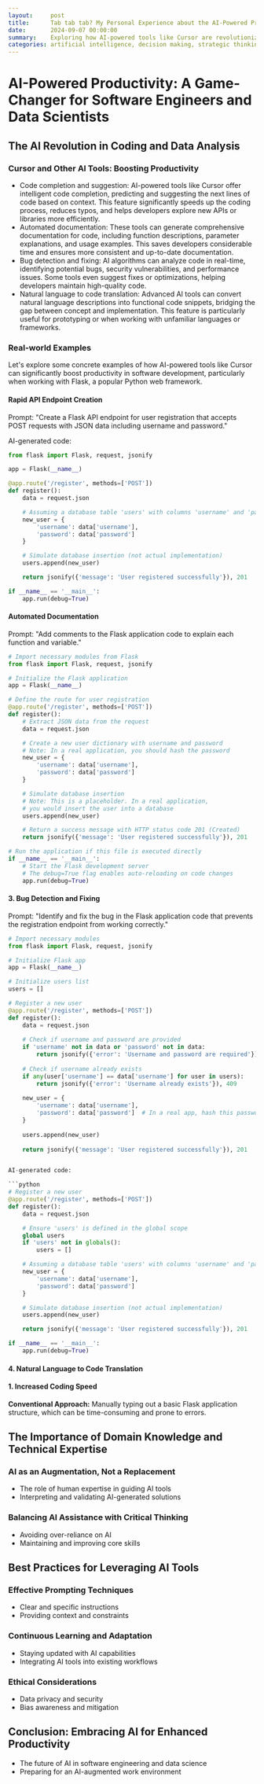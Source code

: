 ```yaml
---
layout:     post
title:      Tab tab tab? My Personal Experience about the AI-Powered Productivity 
date:       2024-09-07 00:00:00
summary:    Exploring how AI-powered tools like Cursor are revolutionizing productivity for data scientists and software engineers, from code completion to problem-solving and beyond.
categories: artificial intelligence, decision making, strategic thinking, change management
---
```


# AI-Powered Productivity: A Game-Changer for Software Engineers and Data Scientists

## The AI Revolution in Coding and Data Analysis

### Cursor and Other AI Tools: Boosting Productivity
- Code completion and suggestion: AI-powered tools like Cursor offer intelligent
  code completion, predicting and suggesting the next lines of code based on
  context. This feature significantly speeds up the coding process, reduces
  typos, and helps developers explore new APIs or libraries more efficiently.
- Automated documentation: These tools can generate comprehensive documentation
  for code, including function descriptions, parameter explanations, and usage
  examples. This saves developers considerable time and ensures more consistent
  and up-to-date documentation.
- Bug detection and fixing: AI algorithms can analyze code in real-time,
  identifying potential bugs, security vulnerabilities, and performance issues.
  Some tools even suggest fixes or optimizations, helping developers maintain
  high-quality code.
- Natural language to code translation: Advanced AI tools can convert natural
  language descriptions into functional code snippets, bridging the gap between
  concept and implementation. This feature is particularly useful for
  prototyping or when working with unfamiliar languages or frameworks.

### Real-world Examples

Let's explore some concrete examples of how AI-powered tools like Cursor can significantly boost productivity in software development, particularly when working with Flask, a popular Python web framework.

#### Rapid API Endpoint Creation

Prompt: "Create a Flask API endpoint for user registration that accepts POST requests with JSON data including username and password."

AI-generated code:

```python
from flask import Flask, request, jsonify

app = Flask(__name__)

@app.route('/register', methods=['POST'])
def register():
    data = request.json

    # Assuming a database table 'users' with columns 'username' and 'password'
    new_user = {
        'username': data['username'],
        'password': data['password']
    }

    # Simulate database insertion (not actual implementation)
    users.append(new_user)

    return jsonify({'message': 'User registered successfully'}), 201

if __name__ == '__main__':
    app.run(debug=True)
```

#### Automated Documentation

Prompt: "Add comments to the Flask application code to explain each function and variable."

```python
# Import necessary modules from Flask
from flask import Flask, request, jsonify

# Initialize the Flask application
app = Flask(__name__)

# Define the route for user registration
@app.route('/register', methods=['POST'])
def register():
    # Extract JSON data from the request
    data = request.json

    # Create a new user dictionary with username and password
    # Note: In a real application, you should hash the password
    new_user = {
        'username': data['username'],
        'password': data['password']
    }

    # Simulate database insertion
    # Note: This is a placeholder. In a real application,
    # you would insert the user into a database
    users.append(new_user)

    # Return a success message with HTTP status code 201 (Created)
    return jsonify({'message': 'User registered successfully'}), 201

# Run the application if this file is executed directly
if __name__ == '__main__':
    # Start the Flask development server
    # The debug=True flag enables auto-reloading on code changes
    app.run(debug=True)
```

#### 3. Bug Detection and Fixing

Prompt: "Identify and fix the bug in the Flask application code that prevents the registration endpoint from working correctly."

```python
# Import necessary modules
from flask import Flask, request, jsonify

# Initialize Flask app
app = Flask(__name__)

# Initialize users list
users = []

# Register a new user
@app.route('/register', methods=['POST'])
def register():
    data = request.json
    
    # Check if username and password are provided
    if 'username' not in data or 'password' not in data:
        return jsonify({'error': 'Username and password are required'}), 400
    
    # Check if username already exists
    if any(user['username'] == data['username'] for user in users):
        return jsonify({'error': 'Username already exists'}), 409
    
    new_user = {
        'username': data['username'],
        'password': data['password']  # In a real app, hash this password
    }
    
    users.append(new_user)
    
    return jsonify({'message': 'User registered successfully'}), 201


AI-generated code:

```python
# Register a new user
@app.route('/register', methods=['POST'])
def register():
    data = request.json

    # Ensure 'users' is defined in the global scope
    global users
    if 'users' not in globals():
        users = []

    # Assuming a database table 'users' with columns 'username' and 'password'
    new_user = {
        'username': data['username'],
        'password': data['password']
    }

    # Simulate database insertion (not actual implementation)
    users.append(new_user)

    return jsonify({'message': 'User registered successfully'}), 201

if __name__ == '__main__':
    app.run(debug=True)
```

#### 4. Natural Language to Code Translation

#### 1. Increased Coding Speed

**Conventional Approach:**
Manually typing out a basic Flask application structure, which can be time-consuming and prone to errors.

## The Importance of Domain Knowledge and Technical Expertise

### AI as an Augmentation, Not a Replacement
- The role of human expertise in guiding AI tools
- Interpreting and validating AI-generated solutions

### Balancing AI Assistance with Critical Thinking
- Avoiding over-reliance on AI
- Maintaining and improving core skills

## Best Practices for Leveraging AI Tools

### Effective Prompting Techniques
- Clear and specific instructions
- Providing context and constraints

### Continuous Learning and Adaptation
- Staying updated with AI capabilities
- Integrating AI tools into existing workflows

### Ethical Considerations
- Data privacy and security
- Bias awareness and mitigation

## Conclusion: Embracing AI for Enhanced Productivity

- The future of AI in software engineering and data science
- Preparing for an AI-augmented work environment

